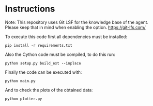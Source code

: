 # Instructions

Note: This repository uses Git LSF for the knowledge base of the agent. Please 
keep that in mind when enabling the option. https://git-lfs.com/

To execute this code first all dependencies must be installed:

```
pip install -r requirements.txt
```

Also the Cython code must be compiled, to do this run:

```
python setup.py build_ext --inplace
```

Finally the code can be executed with:

```
python main.py
```

And to check the plots of the obtained data:

```
python plotter.py
```